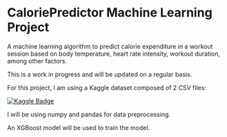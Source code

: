 # CaloriePredictor Machine Learning Project

A machine learning algorithm to predict calorie expenditure in a workout session based on body temperature, heart rate intensity, workout duration, among other factors.

This is a work in progress and will be updated on a regular basis.

For this project, I am using a Kaggle dataset composed of 2 CSV files: 

[![Kaggle Badge](https://img.shields.io/badge/-CaloriePredictorDataset-orange?style=flat&logo=Kaggle&logoColor=white)](https://www.kaggle.com/datasets/fmendes/fmendesdat263xdemos?resource=download&select=exercise.csv)

I will be using numpy and pandas for data preprocessing.

An XGBoost model will be used to train the model.
